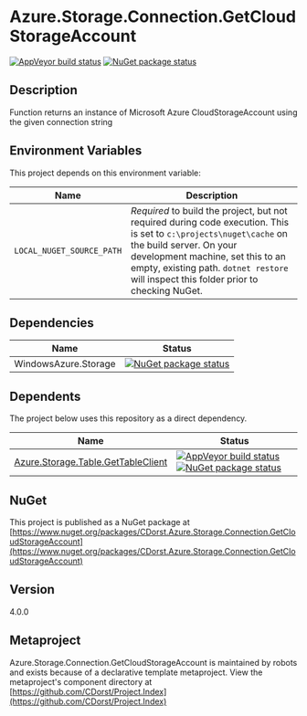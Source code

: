 # Azure.Storage.Connection.GetCloudStorageAccount

[![AppVeyor build status](https://img.shields.io/appveyor/ci/cdorst/azure-storage-connection-getcloudstorageaccount.svg?label=AppVeyor&style=for-the-badge)](https://ci.appveyor.com/project/cdorst/azure-storage-connection-getcloudstorageaccount)
[![NuGet package status](https://img.shields.io/nuget/v/CDorst.Azure.Storage.Connection.GetCloudStorageAccount.svg?label=NuGet&style=for-the-badge)](https://www.nuget.org/packages/CDorst.Azure.Storage.Connection.GetCloudStorageAccount)

## Description

Function returns an instance of Microsoft Azure CloudStorageAccount using the given connection string

## Environment Variables

This project depends on this environment variable:

Name | Description
---- | -----------
`LOCAL_NUGET_SOURCE_PATH` | *Required* to build the project, but not required during code execution. This is set to `c:\projects\nuget\cache` on the build server. On your development machine, set this to an empty, existing path. `dotnet restore` will inspect this folder prior to checking NuGet.

## Dependencies

Name | Status
---- | ------
WindowsAzure.Storage | [![NuGet package status](https://img.shields.io/nuget/v/WindowsAzure.Storage.svg?label=NuGet&style=flat-square)](https://www.nuget.org/packages/WindowsAzure.Storage)

## Dependents

The project below uses this repository as a direct dependency.

Name | Status
---- | ------
[Azure.Storage.Table.GetTableClient](https://github.com/CDorst./Azure.Storage.Table.GetTableClient) | [![AppVeyor build status](https://img.shields.io/appveyor/ci/cdorst./azure-storage-table-gettableclient.svg?label=AppVeyor&style=flat-square)](https://ci.appveyor.com/project/cdorst./azure-storage-table-gettableclient) [![NuGet package status](https://img.shields.io/nuget/v/CDorst..Azure.Storage.Table.GetTableClient.svg?label=NuGet&style=flat-square)](https://www.nuget.org/packages/CDorst..Azure.Storage.Table.GetTableClient)

## NuGet


This project is published as a NuGet package at [https://www.nuget.org/packages/CDorst.Azure.Storage.Connection.GetCloudStorageAccount](https://www.nuget.org/packages/CDorst.Azure.Storage.Connection.GetCloudStorageAccount)

## Version

4.0.0

## Metaproject

Azure.Storage.Connection.GetCloudStorageAccount is maintained by robots and exists because of a declarative template metaproject. View the metaproject's component directory at [https://github.com/CDorst/Project.Index](https://github.com/CDorst/Project.Index)

